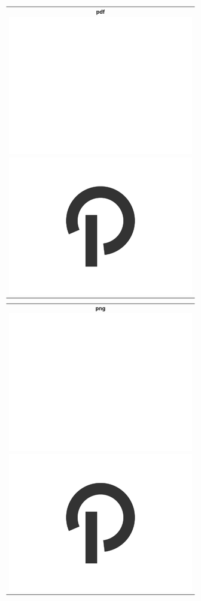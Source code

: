<table>
  <tr>
    <th>pdf</th>
  </tr>
  <tr>
    <td>
      <a href="https://raw.githubusercontent.com/precursorapp/press/master/logo/white.pdf">
        <img src="white.png"/>
      </a>
    </td>
  </tr>
  <tr>
    <td>
      <a href="https://raw.githubusercontent.com/precursorapp/press/master/logo/black.pdf">
        <img src="black.png"/>
      </a>
    </td>
  </tr>
</table>
<table>
  <tr>
    <th>png</th>
  </tr>
  <tr>
    <td>
      <a href="https://raw.githubusercontent.com/precursorapp/press/master/logo/white.png">
        <img src="white.png"/>
      </a>
    </td>
  </tr>
  <tr>
    <td>
      <a href="https://raw.githubusercontent.com/precursorapp/press/master/logo/black.png">
        <img src="black.png"/>
      </a>
    </td>
  </tr>
</table>
